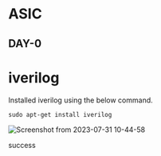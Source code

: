# ASIC
## DAY-0
# iverilog
Installed iverilog using the below command.
```
sudo apt-get install iverilog
```
![Screenshot from 2023-07-31 10-44-58](https://github.com/akul-star/ASIC/assets/75561390/af78e187-d2b6-4f6b-9f76-e02f39a76ed0)

success

